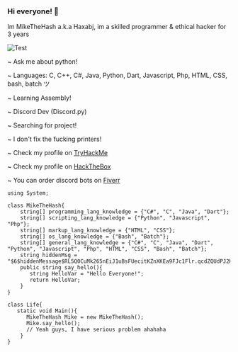 ### Hi everyone! 👋
Im MikeTheHash a.k.a Haxabj, im a skilled programmer & ethical hacker for 3 years

![Test](https://github-readme-stats.vercel.app/api/top-langs/?username=MikeTheHash&exclude_repo)

~ Ask me about python!

~ Languages: C, C++, C#, Java, Python, Dart, Javascript, Php, HTML, CSS, bash, batch ツ

~ Learning Assembly!

~ Discord Dev (Discord.py)

~ Searching for project!

~ I don't fix the fucking printers! 

~ Check my profile on [TryHackMe](https://tryhackme.com/p/MikeTheHash)

~ Check my profile on [HackTheBox](https://app.hackthebox.com/users/584106)

~ You can order discord bots on [Fiverr](https://www.fiverr.com/haxabj?public_mode=true)

    using System;

    class MikeTheHash{
        string[] programming_lang_knowledge = {"C#", "C", "Java", "Dart"};
        string[] scripting_lang_knowledge = {"Python", "Javascript", "Php"};
        string[] markup_lang_knowledge = {"HTML", "CSS"};
        string[] os_lang_knowledge = {"Bash", "Batch"};
        string[] general_lang_knowledge = {"C#", "C", "Java", "Dart", "Python", "Javascript", "Php", "HTML", "CSS", "Bash", "Batch"};
        string hiddenMsg = "$6$hiddenMessage$RL5Q0CuMk265nEiJ1uBsFUecitKZnXKEa9FJc1Flr.qcdZQUdPJ2HUIgdyevJGDo4fJmqxnTyvkcr4HuFuLY0.";
        public string say_hello(){
           string HelloVar = "Hello Everyone!";
           return HelloVar;
        }
    }

    class Life{
       static void Main(){
          MikeTheHash Mike = new MikeTheHash();
          Mike.say_hello();
          // Yeah guys, I have serious problem ahahaha
        }
    }
